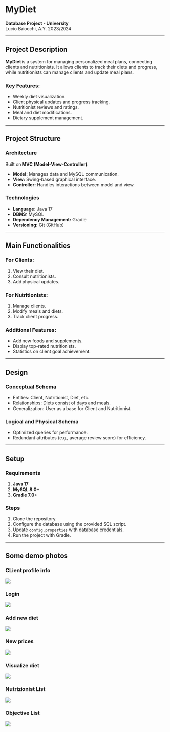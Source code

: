 # MyDiet

**Database Project - University**  
Lucio Baiocchi, A.Y. 2023/2024

---

## Project Description

**MyDiet** is a system for managing personalized meal plans, connecting clients and nutritionists. It allows clients to track their diets and progress, while nutritionists can manage clients and update meal plans.

### Key Features:
- Weekly diet visualization.
- Client physical updates and progress tracking.
- Nutritionist reviews and ratings.
- Meal and diet modifications.
- Dietary supplement management.

---

## Project Structure

### Architecture
Built on **MVC (Model-View-Controller)**:
- **Model:** Manages data and MySQL communication.
- **View:** Swing-based graphical interface.
- **Controller:** Handles interactions between model and view.

### Technologies
- **Language:** Java 17
- **DBMS:** MySQL
- **Dependency Management:** Gradle
- **Versioning:** Git (GitHub)

---

## Main Functionalities

### For Clients:
1. View their diet.
2. Consult nutritionists.
3. Add physical updates.

### For Nutritionists:
1. Manage clients.
2. Modify meals and diets.
3. Track client progress.

### Additional Features:
- Add new foods and supplements.
- Display top-rated nutritionists.
- Statistics on client goal achievement.

---

## Design

### Conceptual Schema
- Entities: Client, Nutritionist, Diet, etc.
- Relationships: Diets consist of days and meals.
- Generalization: User as a base for Client and Nutritionist.

### Logical and Physical Schema
- Optimized queries for performance.
- Redundant attributes (e.g., average review score) for efficiency.

---

## Setup

### Requirements
1. **Java 17**
2. **MySQL 8.0+**
3. **Gradle 7.0+**

### Steps
1. Clone the repository.
2. Configure the database using the provided SQL script.
3. Update `config.properties` with database credentials.
4. Run the project with Gradle.

---

## Some demo photos

### CLient profile info
![](img/inizio%20percorso.png)
### Login
![](img/login.png)
### Add new diet
![](img/modifica%20dieta.png)
### New prices
![](img/modifica%20tariffario.png)
### Visualize diet
![](img/visualizzazione%20dieta.png)
### Nutrizionist List
![](img/visualizzazione%20nutrizionisti.png)
### Objective List
![](img/visualizzazione%20obbiettivi.png)

